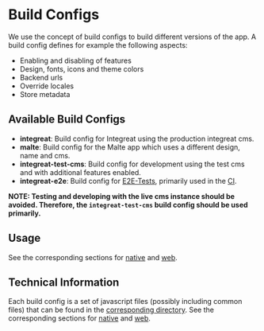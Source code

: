 # Build Configs

We use the concept of build configs to build different versions of the app. A build config defines for example the following aspects:
* Enabling and disabling of features
* Design, fonts, icons and theme colors
* Backend urls
* Override locales
* Store metadata

## Available Build Configs

* **integreat**: Build config for Integreat using the production integreat cms.
* **malte**: Build config for the Malte app which uses a different design, name and cms.
* **integreat-test-cms**: Build config for development using the test cms and with additional features enabled.
* **integreat-e2e**: Build config for [E2E-Tests](native/docs/e2e-testing.md), primarily used in the [CI](docs/cicd.md).

**NOTE: Testing and developing with the live cms instance should be avoided. Therefore, the `integreat-test-cms` build config should be used primarily.**

## Usage

See the corresponding sections for [native](native/docs/build-configs.md#using-a-build-config) and [web](web/docs/build-configs.md#using-a-build-config).

## Technical Information

Each build config is a set of javascript files (possibly including common files) that can be found in the [corresponding directory](../build-configs/configs).
See the corresponding sections for [native](native/docs/build-configs.md#technical-information) and [web](web/docs/build-configs.md#technical-information).
